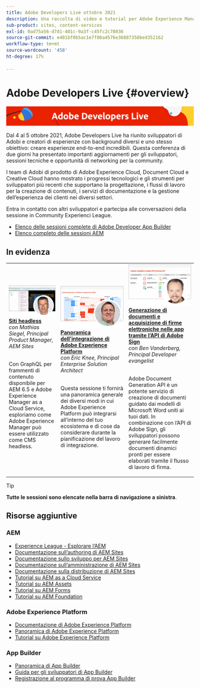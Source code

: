 ```yaml
---
title: Adobe Developers Live ottobre 2021
description: Una raccolta di video e tutorial per Adobe Experience Manager Sites distribuiti come parte dell’evento Adobe Developers Live.
sub-product: sites, content-services
exl-id: 0ad75a56-d7d1-401c-9a3f-c45fc2c78036
source-git-commit: e401bf0b5ac1e7f06a4576e36887358bed352162
workflow-type: tm+mt
source-wordcount: '458'
ht-degree: 17%

---
```


# Adobe Developers Live {#overview}

<img alt="Adobe Developers Live" src="/help/adobe-developers-live/assets/adl.png" />

Dal 4 al 5 ottobre 2021, Adobe Developers Live ha riunito sviluppatori di Adobi e creatori di esperienze con background diversi e uno stesso obiettivo: creare esperienze end-to-end incredibili. Questa conferenza di due giorni ha presentato importanti aggiornamenti per gli sviluppatori, sessioni tecniche e opportunità di networking per la community.

I team di Adobi di prodotto di Adobe Experience Cloud, Document Cloud e Creative Cloud hanno mostrato i progressi tecnologici e gli strumenti per sviluppatori più recenti che supportano la progettazione, i flussi di lavoro per la creazione di contenuti, i servizi di documentazione e la gestione dell’esperienza dei clienti nei diversi settori.

Entra in contatto con altri sviluppatori e partecipa alle conversazioni della sessione in Community Experienci League.
* [Elenco delle sessioni complete di Adobe Developer App Builder](https://experienceleaguecommunities.adobe.com/t5/project-firefly-discussions/adobe-developers-live-october-2021-project-firefly-s-complete/td-p/425779)
* [Elenco completo delle sessioni AEM](https://experienceleaguecommunities.adobe.com/t5/adobe-experience-manager/adobe-developers-live-october-2021-complete-session-list/m-p/423041#M120517)

## In evidenza

<table>
  <tr>
   <td>
      <a href="headless.md">
      <img alt="Siti headless" src="/help/adobe-developers-live/assets/mathias.png"/>
      </a>
      <div>
         <a href="headless.md"><strong>Siti headless</strong></a>         
         <br/><em>con Mathias Siegel, Principal Product Manager, AEM Sites</em>
      </div>
      <p>
        <br/>
         Con GraphQL per frammenti di contenuto disponibile per AEM 6.5 e Adobe Experience Manager as a Cloud Service, esploriamo come Adobe Experience Manager può essere utilizzato come CMS headless.
      </p>
     </td>   
     <td>
      <a href="aep-integration.md">
      <img alt="Panoramica dell’integrazione di Adobe Experience Platform" src="/help/adobe-developers-live/assets/eric.png"/>
      </a>
      <div>
         <a href="aep-integration.md"><strong>Panoramica dell’integrazione di Adobe Experience Platform</strong></a>
         <br/><em>con Eric Knee, Principal Enterprise Solution Architect</em>
      </div>
      <p>
        <br/>
         Questa sessione ti fornirà una panoramica generale dei diversi modi in cui Adobe Experience Platform può integrarsi all’interno del tuo ecosistema e di cose da considerare durante la pianificazione del lavoro di integrazione.
      </p>
   </td>
   </td>
     <td>
      <a href="pdf-services-api.md">
      <img alt="Generazione di documenti e acquisizione di firme elettroniche nelle app tramite l’API di Adobe Sign" src="/help/adobe-developers-live/assets/ben.png"/>
      </a>
      <div>
         <a href="pdf-services-api.md"><strong>Generazione di documenti e acquisizione di firme elettroniche nelle app tramite l’API di Adobe Sign</strong></a>
         <br/><em>con Ben Vanderberg, Principal Developer evangelist</em>
      </div>
      <p>
        <br/>
         Adobe Document Generation API è un potente servizio di creazione di documenti guidato dai modelli di Microsoft Word uniti ai tuoi dati. In combinazione con l’API di Adobe Sign, gli sviluppatori possono generare facilmente documenti dinamici pronti per essere elaborati tramite il flusso di lavoro di firma.
      </p>
   </td> 
  </tr>
</table>

>[!TIP]
>
>**Tutte le sessioni sono elencate nella barra di navigazione a sinistra**.

## Risorse aggiuntive

### AEM

* [Experience League - Esplorare l’AEM](https://experienceleague.adobe.com/?lang=it#recommended/solutions/experience-manager)
* [Documentazione sull’authoring di AEM Sites](https://experienceleague.adobe.com/docs/experience-manager-65/authoring/home.html)
* [Documentazione sullo sviluppo per AEM Sites](https://experienceleague.adobe.com/docs/experience-manager-65/developing/home.html)
* [Documentazione sull’amministrazione di AEM Sites](https://experienceleague.adobe.com/docs/experience-manager-65/administering/home.html)
* [Documentazione sulla distribuzione di AEM Sites](https://experienceleague.adobe.com/docs/experience-manager-65/deploying/home.html)
* [Tutorial su AEM as a Cloud Service](https://experienceleague.adobe.com/docs/experience-manager-learn/cloud-service/overview.html?lang=it)
* [Tutorial su AEM Assets](https://experienceleague.adobe.com/docs/experience-manager-learn/assets/overview.html?lang=it)
* [Tutorial su AEM Forms](https://experienceleague.adobe.com/docs/experience-manager-learn/forms/overview.html)
* [Tutorial su AEM Foundation](https://experienceleague.adobe.com/docs/experience-manager-learn/foundation/overview.html)

### Adobe Experience Platform

* [Documentazione di Adobe Experience Platform](https://experienceleague.adobe.com/docs/experience-platform.html)
* [Panoramica di Adobe Experience Platform](https://experienceleague.adobe.com/docs/experience-platform/landing/home.html?lang=it)
* [Tutorial su Adobe Experience Platform](https://experienceleague.adobe.com/docs/platform-learn/tutorials/overview.html?lang=it)

### App Builder

* [Panoramica di App Builder](https://adobe.ly/aem-appbuilder)
* [Guida per gli sviluppatori di App Builder](https://adobe.ly/appbuilder)
* [Registrazione al programma di prova App Builder](https://adobe.ly/appbuilder-trial)
